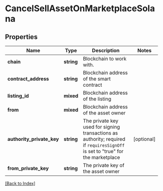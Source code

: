 # CancelSellAssetOnMarketplaceSolana

## Properties

Name | Type | Description | Notes
------------ | ------------- | ------------- | -------------
**chain** | **string** | Blockchain to work with. |
**contract_address** | **string** | Blockchain address of the smart contract |
**listing_id** | **mixed** | Blockchain address of the listing |
**from** | **mixed** | Blockchain address of the asset owner |
**authority_private_key** | **string** | The private key used for signing transactions as authority; required if <code>requiresSignOff</code> is set to "true" for the marketplace | [optional]
**from_private_key** | **string** | The private key of the asset owner |

[[Back to Index]](../index.md)
